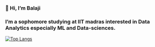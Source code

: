 ### 👋 Hi, I’m Balaji
 
### I’m a sophomore studying at IIT madras interested in Data Analytics especially ML and Data-sciences. 

[![Top Langs](https://github-readme-stats.vercel.app/api/top-langs/?username=nbala2k2&layout=compact)](https://github.com/nbala2k2/github-readme-stats)

